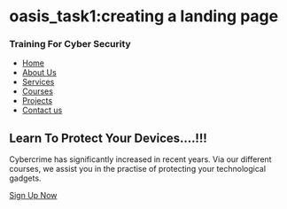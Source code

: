 # oasis_task1:creating a landing page
<!DOCTYPE html>
<html lang="en">
<head>
    <meta charset="UTF-8">
    <meta http-equiv="X-UA-Compatible" content="IE=edge">
    <meta name="viewport" content="width=device-width, initial-scale=1.0">
    <link rel="stylesheet" href="style1.css">
    <title>Cyber Security</title>

</head>
<body>
    <section>
        <div class="container">
            <nav>
                <h1>Training For Cyber Security</h1>
                <ul>
                    <li> <a href="">Home</a></li>
                    <li> <a href="">About Us</a></li>
                    <li> <a href="">Services</a></li>
                    <li> <a href="">Courses</a></li>
                    <li> <a href="">Projects</a></li>
                    <li> <a href="">Contact us</a></li>
                </ul>
            </nav>
            <div class="KnowUs">
                <h1> Learn To Protect Your Devices....!!!</h1>
                <p>Cybercrime has significantly increased in recent years. Via our different courses, we assist you in the practise of protecting your technological gadgets.</p>
                <a href="" class="btn">Sign Up Now</a>
            </div>
        </div>
    </section>
    
</body>
</html>
